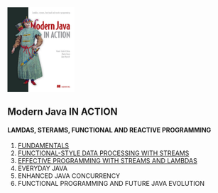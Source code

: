 <img src="img.png"  width="30%"/>

## Modern Java IN ACTION

#### LAMDAS, STERAMS, FUNCTIONAL AND REACTIVE PROGRAMMING

1. [FUNDAMENTALS](contents/1_fundamentals/README.md)
2. [FUNCTIONAL-STYLE DATA PROCESSING WITH STREAMS](contents/2_functional-style_data_processing_with_streams/README.md)
3. [EFFECTIVE PROGRAMMING WITH STREAMS AND LAMBDAS](contents/3_effective_programming_with_streams_and_lambdas/README.md)
4. EVERYDAY JAVA
5. ENHANCED JAVA CONCURRENCY
6. FUNCTIONAL PROGRAMMING AND FUTURE JAVA EVOLUTION
